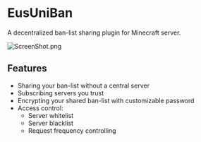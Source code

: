 # EusUniBan

A decentralized ban-list sharing plugin for Minecraft server.

![ScreenShot.png](https://github.com/leavessoft/EusUniBan/blob/master/ScreenShot.png?raw=true)

## Features

* Sharing your ban-list without a central server
* Subscribing servers you trust
* Encrypting your shared ban-list with customizable password
* Access control:
  * Server whitelist
  * Server blacklist
  * Request frequency controlling

